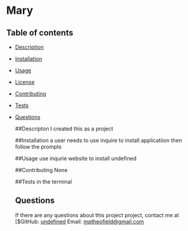 # Mary 

  ## Table of contents
  - [Description](#description)
- [Installation](#installation)
- [Usage](#usage)
- [License](#license)
- [Contributing](#contribute)
- [Tests](#tests)
- [Questions](#questions)

  ##Descripton
  I created this as a project
  
  ##Installation
  a user needs to  use inquire to install applicatiion then follow the prompts 

  ##Usage 
  use inqurie website to install 
  undefined

  ##Contributing 
  None
  
  ##Tests
  in the terminal

  ## Questions

  If there are any questions about this project project, contact me at
  [$GitHub: [undefined](https://github.com/undefined)
  Email: [mptheofield@gmail.com](mailto:mptheofield@gmail.com)
  